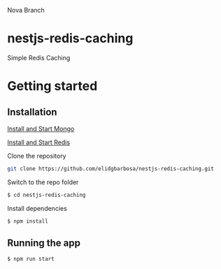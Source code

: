 Nova Branch

# nestjs-redis-caching

Simple Redis Caching 

# Getting started

## Installation

[Install and Start Mongo](https://docs.mongodb.com/guides/server/install/)

[Install and Start Redis](https://redis.io/topics/quickstart) 

Clone the repository

```bash
git clone https://github.com/elidgbarbosa/nestjs-redis-caching.git
```

Switch to the repo folder

```bash
$ cd nestjs-redis-caching
```
    
Install dependencies
    
```bash
$ npm install
```

## Running the app

```bash
$ npm run start
```


